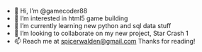 - 👋 Hi, I’m @gamecoder88
- 👀 I’m interested in html5 game building
- 🌱 I’m currently learning new python and sql data stuff
- 💞️ I’m looking to collaborate on my new project, Star Crash 1
- 📫 Reach me at spicerwalden@gmail.com
Thanks for reading!

<!---
gamecoder88/gamecoder88 is a ✨ special ✨ repository because its `README.md` (this file) appears on your GitHub profile.
You can click the Preview link to take a look at your changes.
--->
